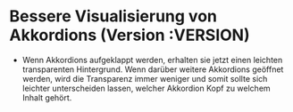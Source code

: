 # Bessere Visualisierung von Akkordions (Version :VERSION)

- Wenn Akkordions aufgeklappt werden, erhalten sie jetzt einen leichten transparenten Hintergrund. Wenn darüber weitere Akkordions geöffnet werden, wird die Transparenz immer weniger und somit sollte sich leichter unterscheiden lassen, welcher Akkordion Kopf zu welchem Inhalt gehört.
